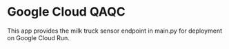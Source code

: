 # Google Cloud QAQC

This app provides the milk truck sensor endpoint in main.py for deployment on Google Cloud Run.
